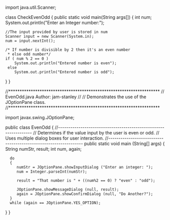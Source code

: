 import java.util.Scanner;

class CheckEvenOdd
{
  public static void main(String args[])
  {
    int num;
    System.out.println("Enter an Integer number:");

    //The input provided by user is stored in num
    Scanner input = new Scanner(System.in);
    num = input.nextInt();

    /* If number is divisible by 2 then it's an even number
     * else odd number*/
    if ( num % 2 == 0 )
        System.out.println("Entered number is even");
     else
        System.out.println("Entered number is odd");
  }
}




//********************************************************************
//  EvenOdd.java       Author: jam-stanley
//
//  Demonstrates the use of the JOptionPane class.
//********************************************************************

import javax.swing.JOptionPane;

public class EvenOdd
{
   //-----------------------------------------------------------------
   //  Determines if the value input by the user is even or odd.
   //  Uses multiple dialog boxes for user interaction.
   //-----------------------------------------------------------------
   public static void main (String[] args)
   {
      String numStr, result;
      int num, again;

      do 
      {
         numStr = JOptionPane.showInputDialog ("Enter an integer: ");
         num = Integer.parseInt(numStr);

         result = "That number is " + ((num%2 == 0) ? "even" : "odd");

         JOptionPane.showMessageDialog (null, result);
         again = JOptionPane.showConfirmDialog (null, "Do Another?");
      }
      while (again == JOptionPane.YES_OPTION);
   }
}
